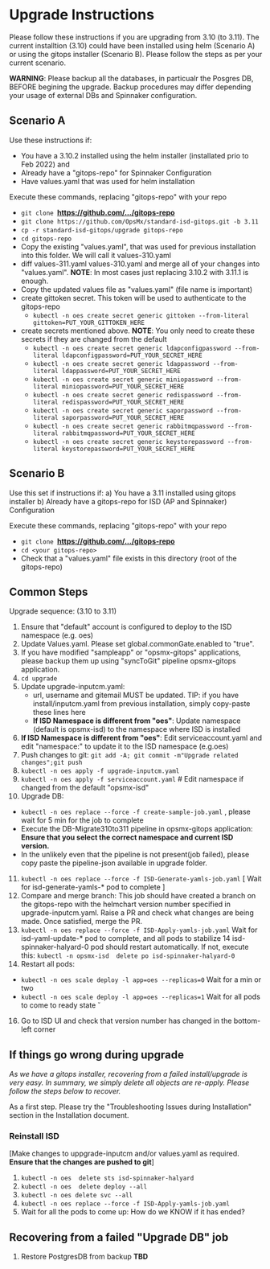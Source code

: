 
# Upgrade Instructions

Please follow these instructions if you are upgrading from 3.10 (to 3.11). The current installtion (3.10) could have been installed using helm (Scenario A) or using the gitops installer (Scenario B). Please follow the steps as per your current scenario.

**WARNING**: Please backup all the databases, in particualr the Posgres DB, BEFORE begining the upgrade. Backup procedures may differ depending your usage of external DBs and Spinnaker configuration. 

## Scenario A
Use these instructions if:
- You have a 3.10.2 installed using the helm installer (installated prio to Feb 2022) and
- Already have a "gitops-repo" for Spinnaker Configuration
- Have values.yaml that was used for helm installation

Execute these commands, replacing "gitops-repo" with your repo
- `git clone `**https://github.com/.../gitops-repo**
- `git clone https://github.com/OpsMx/standard-isd-gitops.git -b 3.11`
- `cp -r standard-isd-gitops/upgrade gitops-repo`  
- `cd gitops-repo`
- Copy the existing "values.yaml", that was used for previous installation into this folder. We will call it values-310.yaml
- diff values-311.yaml values-310.yaml and merge all of your changes into "values.yaml". **NOTE**: In most cases just replacing 3.10.2 with 3.11.1 is enough.
- Copy the updated values file as "values.yaml" (file name is important)
- create gittoken secret. This token will be used to authenticate to the gitops-repo
   - `kubectl -n oes create secret generic gittoken --from-literal gittoken=PUT_YOUR_GITTOKEN_HERE` 
- create secrets mentioned above. **NOTE**: You only need to create these secrets if they are changed from the default
   - `kubectl -n oes create secret generic ldapconfigpassword --from-literal ldapconfigpassword=PUT_YOUR_SECRET_HERE`
   - `kubectl -n oes create secret generic ldappassword --from-literal ldappassword=PUT_YOUR_SECRET_HERE`
   - `kubectl -n oes create secret generic miniopassword --from-literal miniopassword=PUT_YOUR_SECRET_HERE`
   - `kubectl -n oes create secret generic redispassword --from-literal redispassword=PUT_YOUR_SECRET_HERE`
   - `kubectl -n oes create secret generic saporpassword --from-literal saporpassword=PUT_YOUR_SECRET_HERE`
   - `kubectl -n oes create secret generic rabbitmqpassword --from-literal rabbitmqpassword=PUT_YOUR_SECRET_HERE`
   - `kubectl -n oes create secret generic keystorepassword --from-literal keystorepassword=PUT_YOUR_SECRET_HERE`

## Scenario B
Use this set if instructions if:
a) You have a 3.11 installed using gitops installer
b) Already have a gitops-repo for ISD (AP and Spinnaker) Configuration

Execute these commands, replacing "gitops-repo" with your repo
- `git clone `**https://github.com/.../gitops-repo**
- `cd <your gitops-repo>`
- Check that a "values.yaml" file exists in this directory (root of the gitops-repo)

## Common Steps
Upgrade sequence: (3.10 to 3.11)
1. Ensure that "default" account is configured to deploy to the ISD namespace (e.g. oes)
2. Update Values.yaml. Please set global.commonGate.enabled to "true".
3. If you have modified "sampleapp" or "opsmx-gitops" applications, please backup them up using "syncToGit" pipeline opsmx-gitops application.
4. `cd upgrade`
5. Update upgrade-inputcm.yaml: 
   - url, username and gitemail MUST be updated. TIP: if you have install/inputcm.yaml from previous installation, simply copy-paste these lines here
   - **If ISD Namespace is different from "oes"**: Update namespace (default is opsmx-isd) to the namespace where ISD is installed
6. **If ISD Namespace is different from "oes"**: Edit serviceaccount.yaml and edit "namespace:" to update it to the ISD namespace (e.g.oes)
7. Push changes to git: `git add -A; git commit -m"Upgrade related changes";git push`
8. `kubectl -n oes apply -f upgrade-inputcm.yaml`
9. `kubectl -n oes apply -f serviceaccount.yaml` # Edit namespace if changed from the default "opsmx-isd"
10. Upgrade DB:
   - `kubectl -n oes replace --force -f create-sample-job.yaml` , please wait for 5 min for the job to complete
   - Execute the DB-Migrate310to311 pipeline in opsmx-gitops application: **Ensure that you select the correct namespace and current ISD version.**
   - In the unlikely even that the pipeline is not present(job failed), please copy paste the pipeline-json available in upgrade folder.
11. `kubectl -n oes replace --force -f ISD-Generate-yamls-job.yaml`
   [ Wait for isd-generate-yamls-* pod to complete ]
12. Compare and merge branch: This job should have created a branch on the gitops-repo with the helmchart version number specified in upgrade-inputcm.yaml. Raise a PR and check what changes are being made. Once satisfied, merge the PR.
13. `kubectl -n oes replace --force -f ISD-Apply-yamls-job.yaml`
   Wait for isd-yaml-update-* pod to complete, and all pods to stabilize
14 isd-spinnaker-halyard-0 pod should restart automatically. If not, execute this: `kubectl -n opsmx-isd  delete po isd-spinnaker-halyard-0`
15. Restart all pods:
   - `kubectl -n oes scale deploy -l app=oes --replicas=0` Wait for a min or two
   - `kubectl -n oes scale deploy -l app=oes --replicas=1` Wait for all pods to come to ready state   ˘
16. Go to ISD UI and check that version number has changed in the bottom-left corner

## If things go wrong during upgrade
*As we have a gitops installer, recovering from a failed install/upgrade is very easy. In summary, we simply delete all objects are re-apply. Please follow the steps below to recover.*

As a first step. Please try the "Troubleshooting Issues during Installation" section in the Installation document.

### Reinstall ISD
[Make changes to uppgrade-inputcm and/or values.yaml as required. **Ensure that the changes are pushed to git**]
1. `kubectl -n oes  delete sts isd-spinnaker-halyard`
2. `kubectl -n oes  delete deploy --all`
3. `kubectl -n oes delete svc --all`
4. `kubectl -n oes replace --force -f ISD-Apply-yamls-job.yaml`
5.  Wait for all the pods to come up: How do we KNOW if it has ended?

## Recovering from a failed "Upgrade DB" job
1. Restore PostgresDB from backup
**TBD**
